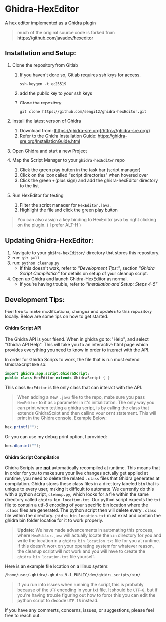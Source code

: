 # Ghidra-HexEditor
A hex editor implemented as a Ghidra plugin
> much of the original source code is forked from https://github.com/javadev/hexeditor

## Installation and Setup:

1. Clone the repository from Gitlab

   1. If you haven't done so, Gitlab requires ssh keys for access.

      `ssh-keygen -t ed25519`

   2. add the public key to your ssh keys

   3. Clone the repository

      `git clone https://github.com/sengi12/ghidra-hexEditor.git`

2. Install the latest version of Ghidra

   1. Download from: [https://ghidra-sre.org](https://ghidra-sre.org/)
   2. Refer to the Ghidra Installation Guide: https://ghidra-sre.org/InstallationGuide.html

3. Open Ghidra and start a new Project

4. Map the Script Manager to your `ghidra-hexEditor` repo

   1. Click the green play button in the task bar (script manager)
   2. Click on the icon called "script directories" when hovered over
   3. Click the green `+` (plus sign) and add the ghidra-hexEditor directory to the list

5. Run HexEditor for testing

   1. Filter the script manager for `HexEditor.java`. 
   2. Highlight the file and click the green play button

> You can also assign a key binding to HexEditor.java by right clicking on the plugin. ( I prefer ALT-H )

## Updating Ghidra-HexEditor:

1. Navigate to your `ghidra-hexEditor/` directory that stores this repository.
2. run: `git pull`
3. run: `python cleanup.py`
   - If this doesn't work, refer to *"Development Tips:"*, section *"Ghidra Script Compilation"* for details on setup of your cleanup script.
4. Open up Ghidra and launch Ghidra-HexEditor as normal.
   - If you're having trouble, refer to *"Installation and Setup: Steps 4-5"* 

## Development Tips:

Feel free to make modifications, changes and updates to this repository locally. Below are some tips on how to get started.

#### Ghidra Script API

The Ghidra API is your friend. When in ghidra go to: "Help", and select "Ghidra API Help". This will take you to an interactive html page which provides everything you need to know in order to interact with the API.

In order for Ghidra Scripts to work, the file that is run must extend GhidraScript like so:

```java
import ghidra.app.script.GhidraScript;
public class HexEditor extends GhidraScript { }
```

This class `HexEditor` is the only class that can interact with the API.

> When adding a new `.java` file to the repo, make sure you pass `HexEditor` to it as a parameter in it's initialization. The only way you can print when testing a ghidra script, is by calling the class that extends GhidraScript and then calling your print statement. This will print in the Ghidra console. Example Below:

```java
hex.printf("");
```

Or you can use my debug print option, I provided:

```java
hex.dbprint("");
```

#### Ghidra Script Compilation

Ghidra Scripts are <u>**not**</u> automatically recompiled at runtime. This means that in order for you to make sure your live changes actually get applied at runtime, you need to delete the related `.class` files that Ghidra generates at compilation. Ghidra stores these class files in a directory labeled `bin` that is unique to every user, making it difficult to automate. We currently do this with a python script, `cleanup.py`, which looks for a file within the same directory called `ghidra_bin_location.txt`. Our python script expects the `txt` file to contain a utf-8 encoding of your specific bin location where the `.class` files are generated. The python script then will delete every `.class` file within the directory.  `ghidra_bin_location.txt` must exist and contain the ghidra bin folder location for it to work properly. 

> **Update:** We have made advancements in automating this process, where `HexEditor.java` will actually locate the `bin` directory for you and write the location in a `ghidra_bin_location.txt` file for you at runtime. If this doesn't work on your operating system for whatever reason, the cleanup script will not work and you will have to create the `ghidra_bin_location.txt` file yourself.

Here is an example file location on a llinux system:

```txt
/home/user/.ghidra/.ghidra_9.1_PUBLIC/dev/ghidra_scripts/bin/
```

> If you run into issues when running the script, this is probably because of the `UTF` encoding in your txt file. It should be `UTF-8`, but if you're having trouble figuring out how to force this you can edit the python script to decode `UTF-16` instead.

If you have any comments, concerns, issues, or suggestions, please feel free to reach out.
